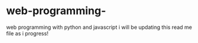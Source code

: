 # web-programming-
web programming with python and javascript
i will be updating this read me file as i progress!
